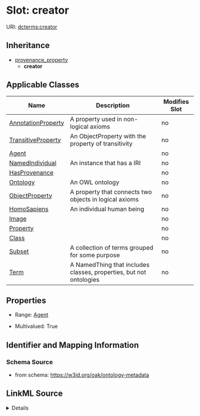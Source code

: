 

# Slot: creator

URI: [dcterms:creator](http://purl.org/dc/terms/creator)




## Inheritance

* [provenance_property](provenance_property.md)
    * **creator**






## Applicable Classes

| Name | Description | Modifies Slot |
| --- | --- | --- |
| [AnnotationProperty](AnnotationProperty.md) | A property used in non-logical axioms |  no  |
| [TransitiveProperty](TransitiveProperty.md) | An ObjectProperty with the property of transitivity |  no  |
| [Agent](Agent.md) |  |  no  |
| [NamedIndividual](NamedIndividual.md) | An instance that has a IRI |  no  |
| [HasProvenance](HasProvenance.md) |  |  no  |
| [Ontology](Ontology.md) | An OWL ontology |  no  |
| [ObjectProperty](ObjectProperty.md) | A property that connects two objects in logical axioms |  no  |
| [HomoSapiens](HomoSapiens.md) | An individual human being |  no  |
| [Image](Image.md) |  |  no  |
| [Property](Property.md) |  |  no  |
| [Class](Class.md) |  |  no  |
| [Subset](Subset.md) | A collection of terms grouped for some purpose |  no  |
| [Term](Term.md) | A NamedThing that includes classes, properties, but not ontologies |  no  |







## Properties

* Range: [Agent](Agent.md)

* Multivalued: True





## Identifier and Mapping Information







### Schema Source


* from schema: https://w3id.org/oak/ontology-metadata




## LinkML Source

<details>
```yaml
name: creator
from_schema: https://w3id.org/oak/ontology-metadata
close_mappings:
- prov:wasAttributedTo
rank: 1000
is_a: provenance_property
slot_uri: dcterms:creator
multivalued: true
alias: creator
domain_of:
- HasProvenance
- Ontology
range: Agent
structured_pattern:
  syntax: '{orcid_regex}'
  interpolated: true
  partial_match: false

```
</details>